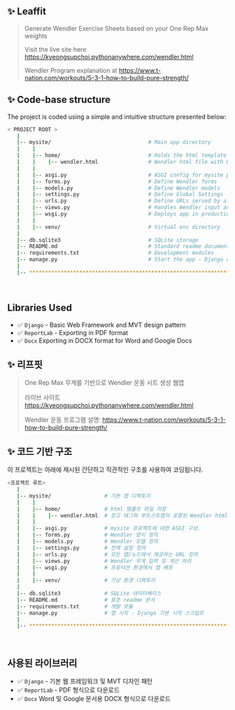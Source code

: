 ## ✨ Leaffit

> Generate Wendler Exercise Sheets based on your One Rep Max weights  
> 
> Visit the live site here https://kyeongsupchoi.pythonanywhere.com/wendler.html
> 
> Wendler Program explanation at https://www.t-nation.com/workouts/5-3-1-how-to-build-pure-strength/

## ✨ Code-base structure

The project is coded using a simple and intuitive structure presented below:

```bash
< PROJECT ROOT >
   |
   |-- mysite/                               # Main app directory
   |    |
   |    |-- home/                            # Holds the html template files
   |    |    |-- wendler.html                # Wendler html file with Django tags and Bootstrap          
   |    |
   |    |-- asgi.py                          # ASGI config for mysite project.
   |    |-- forms.py                         # Define Wendler forms
   |    |-- models.py                        # Define Wendler models
   |    |-- settings.py                      # Define Global Settings
   |    |-- urls.py                          # Define URLs served by all apps/nodes 
   |    |-- views.py                         # Handles Wendler input and calculations
   |    |-- wsgi.py                          # Deploys app in production
   |    |
   |    |-- venv/                            # Virtual env directory
   |
   |-- db.sqlite3                            # SQLite storage
   |-- README.md                             # Standard readme documentation
   |-- requirements.txt                      # Development modules
   |-- manage.py                             # Start the app - Django default start script
   |
   |-- ************************************************************************
```

<br />

## Libraries Used

- ✅ `Django` - Basic Web Framework and MVT design pattern
- ✅ `ReportLab` - Exporting in PDF format
- ✅ `Docx` Exporting in DOCX format for Word and Google Docs

## ✨ 리프핏

> One Rep Max 무게를 기반으로 Wendler 운동 시트 생성 웹앱
>
> 라이브 사이트 https://kyeongsupchoi.pythonanywhere.com/wendler.html
>
> Wendler 운동 프로그램 설명: https://www.t-nation.com/workouts/5-3-1-how-to-build-pure-strength/

## ✨ 코드 기반 구조

이 프로젝트는 아래에 제시된 간단하고 직관적인 구조를 사용하여 코딩됩니다.

```bash
<프로젝트 루트>
   |
   |-- mysite/                 # 기본 앱 디렉토리
   |    |
   |    |-- home/              # html 템플릿 파일 저장
   |    |    |-- wendler.html  # 장고 태그와 부트스트랩이 포함된 Wendler html 파일
   |    |
   |    |-- asgi.py            # mysite 프로젝트에 대한 ASGI 구성.
   |    |-- forms.py           # Wendler 양식 정의
   |    |-- models.py          # Wendler 모델 정의
   |    |-- settings.py        # 전역 설정 정의
   |    |-- urls.py            # 모든 앱/노드에서 제공하는 URL 정의
   |    |-- views.py           # Wendler 무게 입력 및 계산 처리
   |    |-- wsgi.py            # 프로덕션 환경에서 앱 배포
   |    |
   |    |-- venv/              # 가상 환경 디렉토리
   |
   |-- db.sqlite3              # SQLite 데이터베이스
   |-- README.md               # 표준 readme 문서
   |-- requirements.txt        # 개발 모듈
   |-- manage.py               # 앱 시작 - Django 기본 시작 스크립트
   |
   |-- ************************************************************************
```

<br />

## 사용된 라이브러리

- ✅ `Django` - 기본 웹 프레임워크 및 MVT 디자인 패턴
- ✅ `ReportLab` - PDF 형식으로 다운로드
- ✅ `Docx` Word 및 Google 문서용 DOCX 형식으로 다운로드
